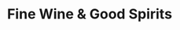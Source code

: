 ---
title: "Fine Wine & Good Spirits"
url: /philadelphia/fine-wine-and-good-spirits-w-girard-ave/
shop: alcohol
---